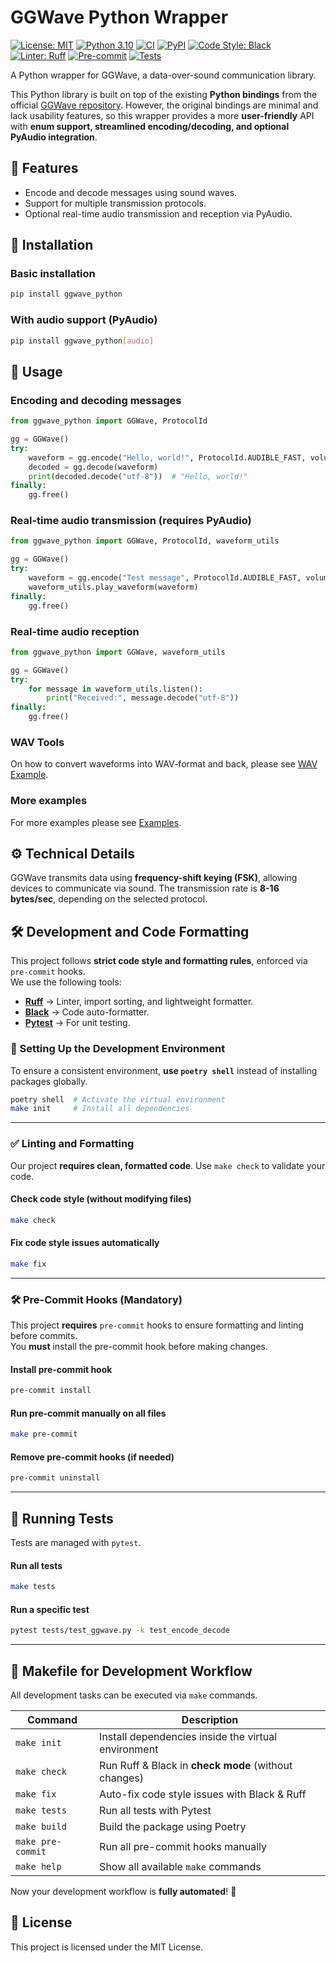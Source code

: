 # GGWave Python Wrapper

[![License: MIT](https://img.shields.io/badge/License-MIT-blue.svg)](LICENSE)
[![Python 3.10](https://img.shields.io/badge/Python-3.10-blue.svg)](https://www.python.org/)
[![CI](https://github.com/Abzac/ggwave-python/actions/workflows/ci.yml/badge.svg)](https://github.com/Abzac/ggwave-python/actions)
[![PyPI](https://img.shields.io/pypi/v/ggwave-python.svg)](https://pypi.org/project/ggwave-python/)
[![Code Style: Black](https://img.shields.io/badge/code%20style-black-000000.svg)](https://github.com/psf/black)
[![Linter: Ruff](https://img.shields.io/badge/linter-ruff-orange.svg)](https://github.com/astral-sh/ruff)
[![Pre-commit](https://img.shields.io/badge/pre--commit-enabled-brightgreen?logo=pre-commit)](https://pre-commit.com/)
[![Tests](https://img.shields.io/github/actions/workflow/status/Abzac/ggwave-python/ci.yml?label=tests&logo=pytest)](https://github.com/Abzac/ggwave-python/actions)

A Python wrapper for GGWave, a data-over-sound communication library.

This Python library is built on top of the existing **Python bindings** from the official 
[GGWave repository](https://github.com/ggerganov/ggwave/tree/master). 
However, the original bindings are minimal and lack usability features, 
so this wrapper provides a more **user-friendly** API with **enum support, 
streamlined encoding/decoding, and optional PyAudio integration**.

## 📌 Features
- Encode and decode messages using sound waves.
- Support for multiple transmission protocols.
- Optional real-time audio transmission and reception via PyAudio.

## 🚀 Installation

### Basic installation
```sh
pip install ggwave_python
```

### With audio support (PyAudio)
```sh
pip install ggwave_python[audio]
```

## 🔧 Usage

### Encoding and decoding messages
```python
from ggwave_python import GGWave, ProtocolId

gg = GGWave()
try:
    waveform = gg.encode("Hello, world!", ProtocolId.AUDIBLE_FAST, volume=20)
    decoded = gg.decode(waveform)
    print(decoded.decode("utf-8"))  # "Hello, world!"
finally:
    gg.free()
```

### Real-time audio transmission (requires PyAudio)
```python
from ggwave_python import GGWave, ProtocolId, waveform_utils

gg = GGWave()
try:
    waveform = gg.encode("Test message", ProtocolId.AUDIBLE_FAST, volume=20)
    waveform_utils.play_waveform(waveform)
finally:
    gg.free()
```

### Real-time audio reception
```python
from ggwave_python import GGWave, waveform_utils

gg = GGWave()
try:
    for message in waveform_utils.listen():
        print("Received:", message.decode("utf-8"))
finally:
    gg.free()
```

### WAV Tools

On how to convert waveforms into WAV-format and back, please see [WAV Example](examples/wav_example.py).

### More examples

For more examples please see [Examples](examples/).


## ⚙️ Technical Details
GGWave transmits data using **frequency-shift keying (FSK)**, allowing devices to communicate via sound. 
The transmission rate is **8-16 bytes/sec**, depending on the selected protocol. 


## 🛠️ Development and Code Formatting

This project follows **strict code style and formatting rules**, enforced via `pre-commit` hooks.  
We use the following tools:

- **[Ruff](https://github.com/astral-sh/ruff)** → Linter, import sorting, and lightweight formatter.
- **[Black](https://github.com/psf/black)** → Code auto-formatter.
- **[Pytest](https://pytest.org/)** → For unit testing.

### **🔧 Setting Up the Development Environment**
To ensure a consistent environment, **use `poetry shell`** instead of installing packages globally.

```sh
poetry shell  # Activate the virtual environment
make init     # Install all dependencies
```

---

### **✅ Linting and Formatting**
Our project **requires clean, formatted code**. Use `make check` to validate your code.

#### **Check code style (without modifying files)**
```sh
make check
```

#### **Fix code style issues automatically**
```sh
make fix
```

---

### **🛠 Pre-Commit Hooks (Mandatory)**
This project **requires** `pre-commit` hooks to ensure formatting and linting before commits.  
You **must** install the pre-commit hook before making changes.

#### **Install pre-commit hook**
```sh
pre-commit install
```

#### **Run pre-commit manually on all files**
```sh
make pre-commit
```

#### **Remove pre-commit hooks (if needed)**
```sh
pre-commit uninstall
```

---

## **🧪 Running Tests**
Tests are managed with `pytest`.  

#### **Run all tests**
```sh
make tests
```

#### **Run a specific test**
```sh
pytest tests/test_ggwave.py -k test_encode_decode
```

---

## **📜 Makefile for Development Workflow**
All development tasks can be executed via `make` commands.

| Command            | Description                                           |
|--------------------|-------------------------------------------------------|
| `make init`       | Install dependencies inside the virtual environment   |
| `make check`      | Run Ruff & Black in **check mode** (without changes)  |
| `make fix`        | Auto-fix code style issues with Black & Ruff          |
| `make tests`      | Run all tests with Pytest                             |
| `make build`      | Build the package using Poetry                        |
| `make pre-commit` | Run all pre-commit hooks manually                     |
| `make help`       | Show all available `make` commands                    |

Now your development workflow is **fully automated**! 🚀


## 📝 License
This project is licensed under the MIT License.
